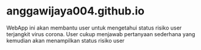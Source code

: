 # anggawijaya004.github.io

WebApp ini akan membantu user untuk mengetahui status risiko user terjangkit virus corona. User cukup menjawab pertanyaan sederhana yang kemudian akan menampilkan status risiko user
